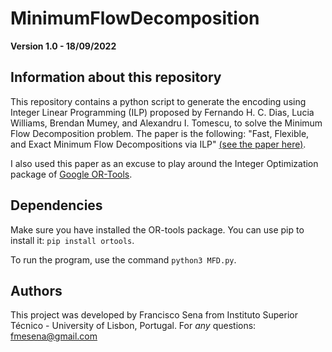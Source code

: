 # MinimumFlowDecomposition

**Version 1.0 - 18/09/2022**

## Information about this repository

This repository contains a python script to generate the encoding using Integer Linear Programming (ILP) proposed by Fernando H. C. Dias, Lucia Williams, Brendan Mumey, and Alexandru I. Tomescu, to solve the Minimum Flow Decomposition problem. The paper is the following: "Fast, Flexible, and Exact Minimum Flow Decompositions via ILP" [(see the paper here)](https://dl.acm.org/doi/abs/10.1007/978-3-031-04749-7_14).

I also used this paper as an excuse to play around the Integer Optimization package of [Google OR-Tools](https://developers.google.com/optimization).

## Dependencies
Make sure you have installed the OR-tools package. You can use pip to install it: `pip install ortools`.

To run the program, use the command `python3 MFD.py`.

## Authors
This project was developed by Francisco Sena from Instituto Superior Técnico - University of Lisbon, Portugal.
For *any* questions: fmesena@gmail.com
